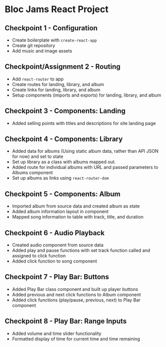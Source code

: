 # Bloc Jams React Project

## Checkpoint 1 - Configuration

* Create boilerplate with `create-react-app`
* Create git repository
* Add music and image assets

## Checkpoint/Assignment 2 - Routing

* Add `react-router` to app
* Create routes for landing, library, and album
* Create links for landing, library, and album
* Setup components (imports and exports) for landing, library, and album

## Checkpoint 3 - Components: Landing

* Added selling points with titles and descriptions for site landing page

## Checkpoint 4 - Components: Library

* Added data for albums (Using static album data, rather than API JSON for now) and set to state
* Set up library as a class with albums mapped out.
* Added route for individual albums with URL and passed parameters to Albums component
* Set up albums as links using `react-router-dom`

## Checkpoint 5 - Components: Album

* Imported album from source data and created album as state
* Added album information layout in component
* Mapped song information to table with track, title, and duration

## Checkpoint 6 - Audio Playback

* Created audio component from source data
* Added play and pause functions with set track function called and assigned to click function
* Added click function to song component

## Checkpoint 7 - Play Bar: Buttons

* Added Play Bar class component and built up player buttons
* Added previous and next click functions to Album component
* Added click functions (play/pause, previous, next) to Play Bar component

## Checkpoint 8 - Play Bar: Range Inputs

* Added volume and time slider functionality
* Formatted display of time for current time and time remaining